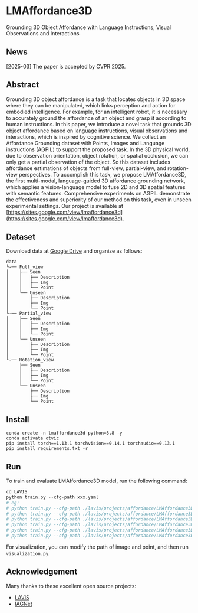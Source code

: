 # LMAffordance3D
Grounding 3D Object Affordance with Language Instructions, Visual Observations and Interactions

## News
[2025-03] The paper is accepted by CVPR 2025.

## Abstract
Grounding 3D object affordance is a task that locates objects in 3D space where they can be manipulated, which links perception and action for embodied intelligence. For example, for an intelligent robot, it is necessary to accurately ground the affordance of an object and grasp it according to human instructions. In this paper, we introduce a novel task that grounds 3D object affordance based on language instructions, visual observations and interactions, which is inspired by cognitive science. We collect an Affordance Grounding dataset with Points, Images and Language instructions (AGPIL) to support the proposed task. In the 3D physical world, due to observation orientation, object rotation, or spatial occlusion, we can only get a partial observation of the object. So this dataset includes affordance estimations of objects from full-view, partial-view, and rotation-view perspectives. To accomplish this task, we propose LMAffordance3D, the first multi-modal, language-guided 3D affordance grounding network, which applies a vision-language model to fuse 2D and 3D spatial features with semantic features. Comprehensive experiments on AGPIL demonstrate the effectiveness and superiority of our method on this task, even in unseen experimental settings. Our project is available at [https://sites.google.com/view/lmaffordance3d](https://sites.google.com/view/lmaffordance3d).

## Dataset
Download data at [Google Drive](https://drive.google.com/file/d/1G7yobBCQYhPqsDY6Im7ax94akoq9pcn1/view?usp=sharing) and organize as follows:
```
data
└-── Full_view
│    ├── Seen
│    │   ├── Description
│    │   ├── Img
│    │   └── Point
│    └── Unseen
│        ├── Description
│        ├── Img
│        └── Point
└-── Partial_view
│    ├── Seen
│    │   ├── Description
│    │   ├── Img
│    │   └── Point
│    └── Unseen
│        ├── Description
│        ├── Img
│        └── Point
└-── Rotation_view
     ├── Seen
     │   ├── Description
     │   ├── Img
     │   └── Point
     └── Unseen
         ├── Description
         ├── Img
         └── Point
```
## Install
```
conda create -n lmaffordance3d python=3.8 -y
conda activate otvic
pip install torch==1.13.1 torchvision==0.14.1 torchaudio==0.13.1
pip install requirements.txt -r
```

## Run
To train and evaluate LMAffordance3D model, run the following command:
```python
cd LAVIS
python train.py --cfg-path xxx.yaml
# eg:
# python train.py --cfg-path ./lavis/projects/affordance/LMAffordance3D/Full_view/Seen.yaml
# python train.py --cfg-path ./lavis/projects/affordance/LMAffordance3D/Full_view/Uneen.yaml
# python train.py --cfg-path ./lavis/projects/affordance/LMAffordance3D/Partial_view/Seen.yaml
# python train.py --cfg-path ./lavis/projects/affordance/LMAffordance3D/Partial_view/Uneen.yaml
# python train.py --cfg-path ./lavis/projects/affordance/LMAffordance3D/Rotation_view/Seen.yaml
# python train.py --cfg-path ./lavis/projects/affordance/LMAffordance3D/Rotation_view/Uneen.yaml
```
For visualization, you can modify the path of image and point, and then run ```visualization.py```.

<!--
## Bibtex
If this work is helpful for your research, please consider citing the following BibTeX entry.
```
```
-->
## Acknowledgement
Many thanks to these excellent open source projects:
 - [LAVIS](https://github.com/salesforce/LAVIS)
 - [IAGNet](https://github.com/yyvhang/IAGNet)

